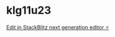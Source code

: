 # klg11u23

[Edit in StackBlitz next generation editor ⚡️](https://stackblitz.com/~/github.com/Martialcart/klg11u23)